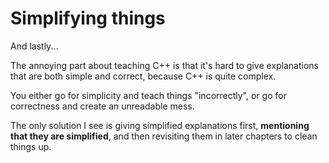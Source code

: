 # Simplifying things

And lastly...

The annoying part about teaching C++ is that it's hard to give explanations that
are both simple and correct, because C++ is quite complex.

You either go for simplicity and teach things "incorrectly", or go for
correctness and create an unreadable mess.

The only solution I see is giving simplified explanations first, **mentioning
that they are simplified**, and then revisiting them in later chapters to clean
things up.
